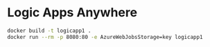 # Logic Apps Anywhere

```bash
docker build -t logicapp1 .
docker run --rm -p 8080:80 -e AzureWebJobsStorage=key logicapp1
```
